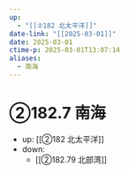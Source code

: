 ```yaml
---
up:
  - "[[②182 北太平洋]]"
date-link: "[[2025-03-01]]"
date: 2025-03-01
ctime-p: 2025-03-01T13:07:14
aliases:
  - 南海
---
```


# ②182.7 南海

- up: [[②182 北太平洋]]
- down:	
	- [[②182.79 北部湾]]
	
